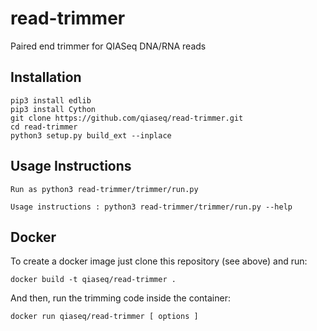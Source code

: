 # read-trimmer
Paired end trimmer for QIASeq DNA/RNA reads 

## Installation
```
pip3 install edlib
pip3 install Cython
git clone https://github.com/qiaseq/read-trimmer.git
cd read-trimmer
python3 setup.py build_ext --inplace
```

## Usage Instructions

```
Run as python3 read-trimmer/trimmer/run.py

Usage instructions : python3 read-trimmer/trimmer/run.py --help
```

## Docker

To create a docker image just clone this repository (see above) 
and run:

```
docker build -t qiaseq/read-trimmer .
```

And then, run the trimming code inside the container:

```
docker run qiaseq/read-trimmer [ options ]
```

